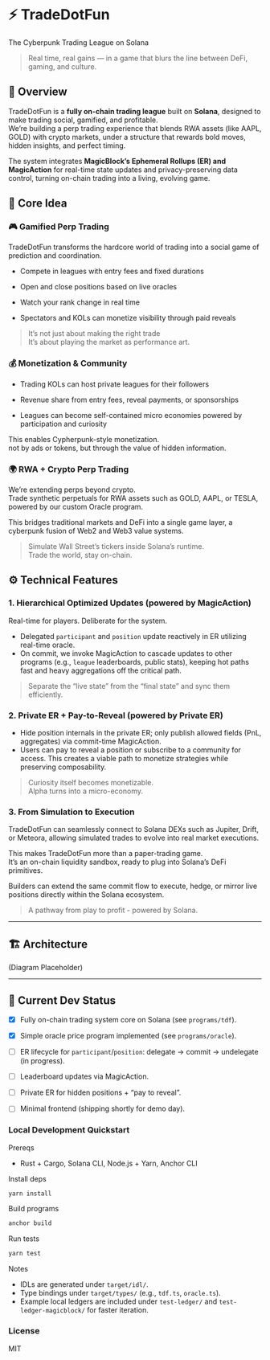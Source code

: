 # ⚡ TradeDotFun

The Cyberpunk Trading League on Solana

> Real time, real gains — in a game that blurs the line between DeFi, gaming, and culture.

## 🧠 Overview

TradeDotFun is a **fully on-chain trading league** built on **Solana**, designed to make trading social, gamified, and profitable.<br/>
We’re building a perp trading experience that blends RWA assets (like AAPL, GOLD) with crypto markets, under a structure that rewards bold moves, hidden insights, and perfect timing.

The system integrates **MagicBlock’s Ephemeral Rollups (ER) and MagicAction** for real-time state updates and privacy-preserving data control, turning on-chain trading into a living, evolving game.


## 🧩 Core Idea

### 🎮 Gamified Perp Trading

TradeDotFun transforms the hardcore world of trading into a social game of prediction and coordination.

- Compete in leagues with entry fees and fixed durations

- Open and close positions based on live oracles

- Watch your rank change in real time

- Spectators and KOLs can monetize visibility through paid reveals

>It’s not just about making the right trade<br/>
It’s about playing the market as performance art.

### 💰 Monetization & Community

- Trading KOLs can host private leagues for their followers

- Revenue share from entry fees, reveal payments, or sponsorships

- Leagues can become self-contained micro economies powered by participation and curiosity

This enables Cypherpunk-style monetization.<br/>
not by ads or tokens, but through the value of hidden information.

### 🌍 RWA + Crypto Perp Trading

We’re extending perps beyond crypto.<br/>
Trade synthetic perpetuals for RWA assets such as GOLD, AAPL, or TESLA, powered by our custom Oracle program.

This bridges traditional markets and DeFi into a single game layer, a cyberpunk fusion of Web2 and Web3 value systems.

>Simulate Wall Street’s tickers inside Solana’s runtime.<br/>
Trade the world, stay on-chain.


## ⚙️ Technical Features

### 1. Hierarchical Optimized Updates (powered by MagicAction)
Real-time for players. Deliberate for the system.
- Delegated `participant` and `position` update reactively in ER utilizing real-time oracle.
- On commit, we invoke MagicAction to cascade updates to other programs (e.g., `league` leaderboards, public stats), keeping hot paths fast and heavy aggregations off the critical path.
>Separate the “live state” from the “final state” and sync them efficiently.

### 2. Private ER + Pay-to-Reveal (powered by Private ER)
- Hide position internals in the private ER; only publish allowed fields (PnL, aggregates) via commit-time MagicAction.
- Users can pay to reveal a position or subscribe to a community for access. This creates a viable path to monetize strategies while preserving composability.

> Curiosity itself becomes monetizable.<br/>
Alpha turns into a micro-economy.

### 3. From Simulation to Execution

TradeDotFun can seamlessly connect to Solana DEXs such as Jupiter, Drift, or Meteora, allowing simulated trades to evolve into real market executions.

This makes TradeDotFun more than a paper-trading game.<br/>It’s an on-chain liquidity sandbox, ready to plug into Solana’s DeFi primitives.

Builders can extend the same commit flow to execute, hedge, or mirror live positions directly within the Solana ecosystem.

>A pathway from play to profit - powered by Solana.

---

## 🏗️ Architecture

(Diagram Placeholder)

---

## 🚧 Current Dev Status

-[x] Fully on-chain trading system core on Solana (see `programs/tdf`).

-[x] Simple oracle price program implemented (see `programs/oracle`).

-[ ] ER lifecycle for `participant`/`position`: delegate → commit → undelegate (in progress).
-[ ] Leaderboard updates via MagicAction.
-[ ] Private ER for hidden positions + “pay to reveal”.
-[ ] Minimal frontend (shipping shortly for demo day).


### Local Development Quickstart
Prereqs
- Rust + Cargo, Solana CLI, Node.js + Yarn, Anchor CLI

Install deps
```bash
yarn install
```

Build programs
```bash
anchor build
```

Run tests
```bash
yarn test
```

Notes
- IDLs are generated under `target/idl/`.
- Type bindings under `target/types/` (e.g., `tdf.ts`, `oracle.ts`).
- Example local ledgers are included under `test-ledger/` and `test-ledger-magicblock/` for faster iteration.

### License
MIT



